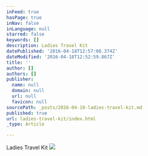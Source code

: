 ```yaml
---
inFeed: true
hasPage: true
inNav: false
inLanguage: null
starred: false
keywords: []
description: Ladies Travel Kit
datePublished: '2016-04-18T12:57:08.374Z'
dateModified: '2016-04-18T12:52:59.867Z'
title: ''
author: []
authors: []
publisher:
  name: null
  domain: null
  url: null
  favicon: null
sourcePath: _posts/2016-04-18-ladies-travel-kit.md
published: true
url: ladies-travel-kit/index.html
_type: Article

---
```

Ladies Travel Kit
![](https://the-grid-user-content.s3-us-west-2.amazonaws.com/14f722f7-2c93-4901-be49-3f62df5016d5.jpg)